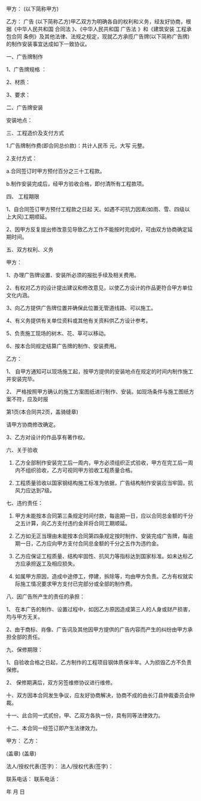 
 


甲方： (以下简称甲方)


乙方： 广告 (以下简称乙方)甲乙双方为明确各自的权利和义务，经友好协商，根据《中华人民共和国
合同法
》、《中华人民共和国
广告法
》和《建筑安装
工程承包合同
条例》及其他法律、法规之规定，现就乙方承揽广告牌(以下简称广告牌)的制作安装事宜达成如下一致协议。


一、广告牌制作


1、广告牌规格 ：


2、材质：


3、要求：


二、广告牌安装


安装地点：


三、工程造价及支付方式


1.广告牌制作费(即合同总价款)：共计人民币 元，大写 元整。


2.支付方式：


a.合同签订时甲方预付百分之三十工程款。


b.制作安装完成后，经甲方验收合格，即付清所有工程款项。


四、 工程期限


1、自合同签订甲方预付工程款之日起 天。如遇不可抗力因素(如雨、雪、四级以上大风)工期顺延。


2、因甲方反复提出修改意见导致乙方工作不能按时完成时，可由双方协商确定延期时间。


五、双方权利、义务


甲方：


1、办理广告牌设置、安装所必须的报批手续及相关费用。


2、有权对乙方的设计提出建议和修改意见，以使乙方设计的作品更符合甲方单位文化内涵。


3、向乙方提供广告牌位置并确保此位置无管道线路、可以施工。


4、有义务提供有关单位资料或其他有关资料供乙方设计参考。


5、负责施工现场的树木、花、草可以移动。


6、按本合同规定结算广告牌的制作、安装费用。


乙方：


1、 自甲方通知可以现场施工起，按甲方提供的安装地点在规定的时间内制作施工并安装完毕。


2、 严格按照甲方确认的施工方案图纸进行制作、安装。如现场条件与施工图纸方案不符，应及时报


第1页(本合同共2页，盖骑缝章)


请甲方协商修改确定。


3、乙方对设计的作品享有著作权。


六、关于验收


1. 乙方全部制作安装完工后一周内，甲方必须组织正式验收，甲方在完工后一周内不组织验收，乙方可视同甲方验收工程质量合格。


2. 工程质量验收以国家钢结构施工标准为依据，广告结构制作安装应当牢固，抗风力应达到7级。


七、违约责任：


1. 甲方未能按本合同第三条规定时间付款，每逾期一日，应以合同总金额的千分之五计算，向乙方支付违约金并将合同工期顺延。


2. 乙方如无正当理由未能按本合同第四条规定按时制作、安装完成广告牌，每逾期一日，乙方应向甲方支付合同总金额的千分之五作为违约金。


3. 乙方应保证工程质量、结构牢固性、抗风力等指标达到国家标准。如未达标乙方应承担返工及相应损失。


4. 如属甲方原因，造成中途停工，停建，拆除等，均由甲方负责。乙方有权就实际施工情况要求甲方支付已完部分或全部的制作费。


八、因广告所产生的责任的承担：


1、 在本广告的制作、设置过程中，如因乙方原因造成第三人的人身或财产损害，均与甲方无关。


2、由于商标、肖像、广告词及其他因甲方提供的广告内容而产生的纠纷由甲方承担全部的责任。


九、保修期限：


1、自验收合格之日起，乙方制作的工程项目钢体质保半年。人为损毁乙方不负责保修。


2、 保修期满后，双方另签维修协议进行维修。


十、双方因本合同发生争议，应友好协商解决，协商不成的由长汀县仲裁委员会仲裁。


十一、此合同一式贰份，甲、乙双方各执一份，具有同等法律效力。


十二、本合同一经签订即产生法律效力。


甲方： 乙方：


(盖章) (盖章)


法人/授权代表(签字)： 法人/授权代表(签字)：


联系电话： 联系电话：


年 月 日
 


 

 
 
 
 
 
  


  
 

  


  


  
 
 
 
 

